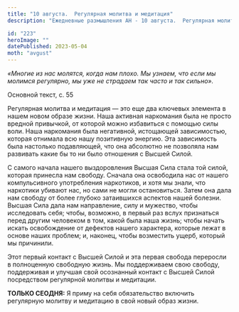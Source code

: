 ```yaml
---
title: "10 августа.  Регулярная молитва и медитация"
description: "Ежедневные размышления АН - 10 августа.  Регулярная молитва и медитация"

id: "223"
heroImage: ""
datePublished: 2023-05-04
moth: "avgust"
---
```


_«Многие из нас молятся, когда нам плохо. Мы узнаем, что если мы молимся
регулярно, мы уже не страдаем так часто и так сильно»._

Основной текст, с. 55

Регулярная молитва и медитация — это еще два ключевых элемента в нашем новом
образе жизни. Наша активная наркомания была не просто вредной привычкой, от
которой можно избавиться с помощью силы воли. Наша наркомания была негативной,
истощающей зависимостью, которая отнимала всю нашу позитивную энергию. Эта
зависимость была настолько подавляющей, что она абсолютно не позволяла нам
развивать какие бы то ни было отношения с Высшей Силой.

С самого начала нашего выздоровления Высшая Сила стала той силой, которая
принесла нам свободу. Сначала она освободила нас от нашего компульсивного
употребления наркотиков, и хотя мы знали, что наркотики убивают нас, но сами
не могли остановиться. Затем она дала нам свободу от более глубоко затаившихся
аспектов нашей болезни. Высшая Сила дала нам направление, силу и мужество,
чтобы исследовать себя; чтобы, возможно, в первый раз вслух признаться перед
другим человеком в том, какой была наша жизнь; чтобы начать искать
освобождение от дефектов нашего характера, которые лежат в основе наших
проблем; и, наконец, чтобы возместить ущерб, который мы причинили.

Этот первый контакт с Высшей Силой и эта первая свобода переросли в
полноценную свободную жизнь. Мы поддерживаем свою свободу, поддерживая и
улучшая свой осознанный контакт с Высшей Силой посредством регулярной молитвы
и медитации.

**ТОЛЬКО СЕОДНЯ:** Я приму на себя обязательство включить регулярную молитву и
медитацию в свой новый образ жизни.
